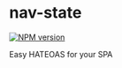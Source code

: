 # nav-state
[![NPM version][npm-image]][npm-url]

Easy HATEOAS for your SPA

[npm-image]: https://img.shields.io/npm/v/nav-state.svg?style=flat-square
[npm-url]: https://npmjs.org/package/nav-state
